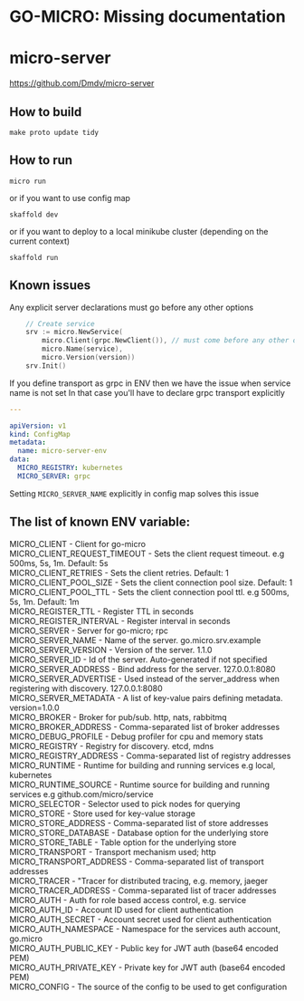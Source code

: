 # GO-MICRO: Missing documentation

# micro-server

https://github.com/Dmdv/micro-server

## How to build

```shell
make proto update tidy
```

## How to run

```shell
micro run
```

or if you want to use config map

```shell
skaffold dev
```

or if you want to deploy to a local minikube cluster (depending on the current context)

```shell
skaffold run
```

## Known issues

Any explicit server declarations must go before any other options

```go
	// Create service
	srv := micro.NewService(
		micro.Client(grpc.NewClient()), // must come before any other options
		micro.Name(service),
		micro.Version(version))
	srv.Init()
```

If you define transport as grpc in ENV then we have the issue when service name is not set
In that case you'll have to declare grpc transport explicitly

```yaml
---

apiVersion: v1
kind: ConfigMap
metadata:
  name: micro-server-env
data:
  MICRO_REGISTRY: kubernetes
  MICRO_SERVER: grpc

```

Setting `MICRO_SERVER_NAME` explicitly in config map solves this issue

## The list of known ENV variable:

MICRO_CLIENT - Client for go-micro  
MICRO_CLIENT_REQUEST_TIMEOUT - Sets the client request timeout. e.g 500ms, 5s, 1m. Default: 5s  
MICRO_CLIENT_RETRIES - Sets the client retries. Default: 1  
MICRO_CLIENT_POOL_SIZE - Sets the client connection pool size. Default: 1  
MICRO_CLIENT_POOL_TTL - Sets the client connection pool ttl. e.g 500ms, 5s, 1m. Default: 1m  
MICRO_REGISTER_TTL - Register TTL in seconds  
MICRO_REGISTER_INTERVAL - Register interval in seconds  
MICRO_SERVER - Server for go-micro; rpc  
MICRO_SERVER_NAME - Name of the server. go.micro.srv.example  
MICRO_SERVER_VERSION - Version of the server. 1.1.0  
MICRO_SERVER_ID - Id of the server. Auto-generated if not specified  
MICRO_SERVER_ADDRESS - Bind address for the server. 127.0.0.1:8080  
MICRO_SERVER_ADVERTISE - Used instead of the server_address when registering with discovery. 127.0.0.1:8080  
MICRO_SERVER_METADATA - A list of key-value pairs defining metadata. version=1.0.0  
MICRO_BROKER - Broker for pub/sub. http, nats, rabbitmq  
MICRO_BROKER_ADDRESS - Comma-separated list of broker addresses  
MICRO_DEBUG_PROFILE - Debug profiler for cpu and memory stats  
MICRO_REGISTRY - Registry for discovery. etcd, mdns  
MICRO_REGISTRY_ADDRESS - Comma-separated list of registry addresses  
MICRO_RUNTIME - Runtime for building and running services e.g local, kubernetes  
MICRO_RUNTIME_SOURCE - Runtime source for building and running services e.g github.com/micro/service  
MICRO_SELECTOR - Selector used to pick nodes for querying  
MICRO_STORE - Store used for key-value storage  
MICRO_STORE_ADDRESS - Comma-separated list of store addresses  
MICRO_STORE_DATABASE - Database option for the underlying store  
MICRO_STORE_TABLE - Table option for the underlying store  
MICRO_TRANSPORT - Transport mechanism used; http  
MICRO_TRANSPORT_ADDRESS - Comma-separated list of transport addresses  
MICRO_TRACER - "Tracer for distributed tracing, e.g. memory, jaeger  
MICRO_TRACER_ADDRESS - Comma-separated list of tracer addresses  
MICRO_AUTH - Auth for role based access control, e.g. service  
MICRO_AUTH_ID - Account ID used for client authentication  
MICRO_AUTH_SECRET - Account secret used for client authentication  
MICRO_AUTH_NAMESPACE - Namespace for the services auth account, go.micro  
MICRO_AUTH_PUBLIC_KEY - Public key for JWT auth (base64 encoded PEM)  
MICRO_AUTH_PRIVATE_KEY - Private key for JWT auth (base64 encoded PEM)  
MICRO_CONFIG - The source of the config to be used to get configuration  

